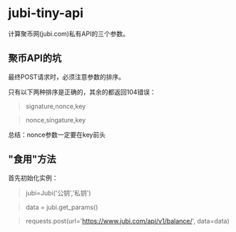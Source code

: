 # jubi-tiny-api
计算聚币网(jubi.com)私有API的三个参数。

## 聚币API的坑
最终POST请求时，必须注意参数的排序。  

只有以下两种排序是正确的，其余的都返回104错误：  

> signature,nonce,key  

> nonce,singature,key  

总结：nonce参数一定要在key前头

## "食用"方法  

首先初始化实例：    

> jubi=Jubi('公钥','私钥')  

> data = jubi.get_params()  

> requests.post(url='https://www.jubi.com/api/v1/balance/', data=data) 

